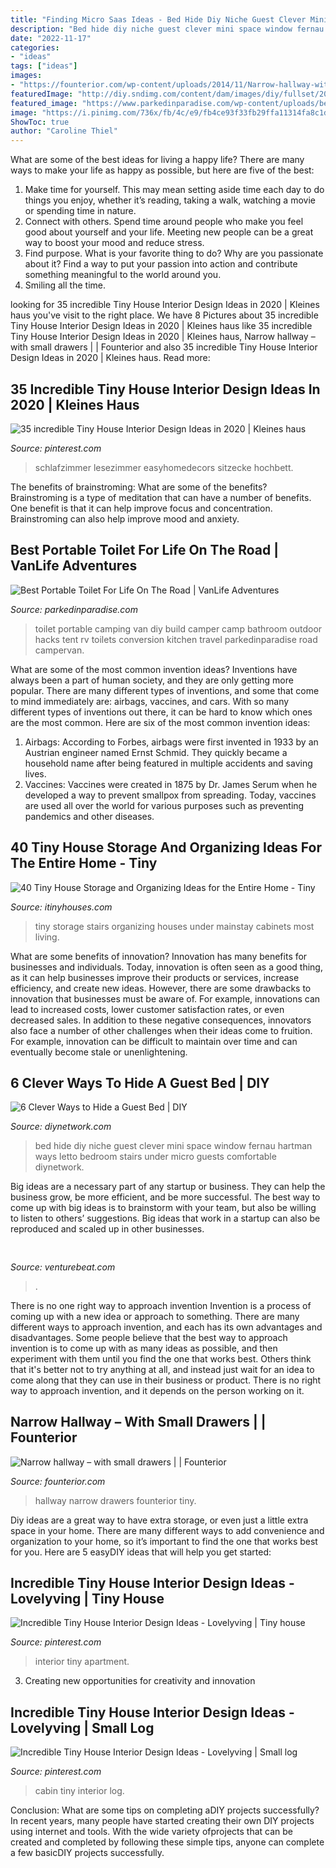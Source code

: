 ```yaml
---
title: "Finding Micro Saas Ideas - Bed Hide Diy Niche Guest Clever Mini Space Window Fernau Hartman Ways Letto Bedroom Stairs Under Micro Guests Comfortable Diynetwork"
description: "Bed hide diy niche guest clever mini space window fernau hartman ways letto bedroom stairs under micro guests comfortable diynetwork"
date: "2022-11-17"
categories:
- "ideas"
tags: ["ideas"]
images:
- "https://founterior.com/wp-content/uploads/2014/11/Narrow-hallway-with-small-drawers.jpg"
featuredImage: "http://diy.sndimg.com/content/dam/images/diy/fullset/2011/9/30/0/CI_Fernau-Hartman-window-niche-bed_s3x4.jpg.rend.hgtvcom.966.1288.jpeg"
featured_image: "https://www.parkedinparadise.com/wp-content/uploads/best-portable-camping-toilet.jpg"
image: "https://i.pinimg.com/736x/fb/4c/e9/fb4ce93f33fb29ffa11314fa8c1d18b0.jpg"
ShowToc: true
author: "Caroline Thiel"
---
```



What are some of the best ideas for living a happy life?
There are many ways to make your life as happy as possible, but here are five of the best: 
1. Make time for yourself. This may mean setting aside time each day to do things you enjoy, whether it’s reading, taking a walk, watching a movie or spending time in nature. 
2. Connect with others. Spend time around people who make you feel good about yourself and your life. Meeting new people can be a great way to boost your mood and reduce stress. 
3. Find purpose. What is your favorite thing to do? Why are you passionate about it? Find a way to put your passion into action and contribute something meaningful to the world around you. 
4. Smiling all the time.

	

		
looking for 35 incredible Tiny House Interior Design Ideas in 2020 | Kleines haus you've visit to the right place. We have 8 Pictures about 35 incredible Tiny House Interior Design Ideas in 2020 | Kleines haus like 35 incredible Tiny House Interior Design Ideas in 2020 | Kleines haus, Narrow hallway – with small drawers | | Founterior and also 35 incredible Tiny House Interior Design Ideas in 2020 | Kleines haus. Read more:
		
    
## 35 Incredible Tiny House Interior Design Ideas In 2020 | Kleines Haus

<img loading=lazy src="https://i.pinimg.com/originals/45/0a/40/450a407f2f815eca4670412d193af1bb.jpg" onerror="this.onerror=null;this.src='https://tse3.mm.bing.net/th?id=OIP.mN4q6JoeltE70QIM0xVoUAHaKS&amp;pid=15.1';" alt="35 incredible Tiny House Interior Design Ideas in 2020 | Kleines haus">

_Source: pinterest.com_

>schlafzimmer lesezimmer easyhomedecors sitzecke hochbett. 

	

The benefits of brainstroming: What are some of the benefits?
Brainstroming is a type of meditation that can have a number of benefits. One benefit is that it can help improve focus and concentration. Brainstroming can also help improve mood and anxiety.

    
## Best Portable Toilet For Life On The Road | VanLife Adventures

<img loading=lazy src="https://www.parkedinparadise.com/wp-content/uploads/best-portable-camping-toilet.jpg" onerror="this.onerror=null;this.src='https://tse1.mm.bing.net/th?id=OIP.Y2FTqZbXPm3nrXnIoRKTbwHaJQ&amp;pid=15.1';" alt="Best Portable Toilet For Life On The Road | VanLife Adventures">

_Source: parkedinparadise.com_

>toilet portable camping van diy build camper camp bathroom outdoor hacks tent rv toilets conversion kitchen travel parkedinparadise road campervan. 

	

What are some of the most common invention ideas?
Inventions have always been a part of human society, and they are only getting more popular. There are many different types of inventions, and some that come to mind immediately are: airbags, vaccines, and cars. With so many different types of inventions out there, it can be hard to know which ones are the most common. Here are six of the most common invention ideas: 
1) Airbags: According to Forbes, airbags were first invented in 1933 by an Austrian engineer named Ernst Schmid. They quickly became a household name after being featured in multiple accidents and saving lives. 
2) Vaccines: Vaccines were created in 1875 by Dr. James Serum when he developed a way to prevent smallpox from spreading. Today, vaccines are used all over the world for various purposes such as preventing pandemics and other diseases.

    
## 40 Tiny House Storage And Organizing Ideas For The Entire Home - Tiny

<img loading=lazy src="http://www.itinyhouses.com/wp-content/uploads/2016/12/9-storage-stairs-tiny-house-organizing-and-storage-ideas.jpg" onerror="this.onerror=null;this.src='https://tse2.mm.bing.net/th?id=OIP.Nty2KL8zxbs949BkeNBW3AHaL1&amp;pid=15.1';" alt="40 Tiny House Storage and Organizing Ideas for the Entire Home - Tiny">

_Source: itinyhouses.com_

>tiny storage stairs organizing houses under mainstay cabinets most living. 

	

What are some benefits of innovation?
Innovation has many benefits for businesses and individuals. Today, innovation is often seen as a good thing, as it can help businesses improve their products or services, increase efficiency, and create new ideas. However, there are some drawbacks to innovation that businesses must be aware of. For example, innovations can lead to increased costs, lower customer satisfaction rates, or even decreased sales. In addition to these negative consequences, innovators also face a number of other challenges when their ideas come to fruition. For example, innovation can be difficult to maintain over time and can eventually become stale or unenlightening.

    
## 6 Clever Ways To Hide A Guest Bed | DIY

<img loading=lazy src="http://diy.sndimg.com/content/dam/images/diy/fullset/2011/9/30/0/CI_Fernau-Hartman-window-niche-bed_s3x4.jpg.rend.hgtvcom.966.1288.jpeg" onerror="this.onerror=null;this.src='https://tse3.mm.bing.net/th?id=OIP.nOV5lqK47iPgClaRBbZ1XAHaJ4&amp;pid=15.1';" alt="6 Clever Ways to Hide a Guest Bed | DIY">

_Source: diynetwork.com_

>bed hide diy niche guest clever mini space window fernau hartman ways letto bedroom stairs under micro guests comfortable diynetwork. 

	

Big ideas are a necessary part of any startup or business. They can help the business grow, be more efficient, and be more successful. The best way to come up with big ideas is to brainstorm with your team, but also be willing to listen to others’ suggestions. Big ideas that work in a startup can also be reproduced and scaled up in other businesses.

    
## 

<img loading=lazy src="https://venturebeat.com/wp-content/uploads/2020/04/superplus-Hills_of_Steel_2_GamePlay.jpg?w=800" onerror="this.onerror=null;this.src='https://tse1.mm.bing.net/th?id=OIP.CIn9d4yIJMVcFRsH4AdGBgHaDt&amp;pid=15.1';" alt="">

_Source: venturebeat.com_

>. 

	

There is no one right way to approach invention
Invention is a process of coming up with a new idea or approach to something. There are many different ways to approach invention, and each has its own advantages and disadvantages. Some people believe that the best way to approach invention is to come up with as many ideas as possible, and then experiment with them until you find the one that works best. Others think that it's better not to try anything at all, and instead just wait for an idea to come along that they can use in their business or product. There is no right way to approach invention, and it depends on the person working on it.

    
## Narrow Hallway – With Small Drawers | | Founterior

<img loading=lazy src="https://founterior.com/wp-content/uploads/2014/11/Narrow-hallway-with-small-drawers.jpg" onerror="this.onerror=null;this.src='https://tse3.mm.bing.net/th?id=OIP.FnIj9LdtMM2N41WX6_xamwHaLI&amp;pid=15.1';" alt="Narrow hallway – with small drawers | | Founterior">

_Source: founterior.com_

>hallway narrow drawers founterior tiny. 

	

Diy ideas are a great way to have extra storage, or even just a little extra space in your home. There are many different ways to add convenience and organization to your home, so it’s important to find the one that works best for you. Here are 5 easyDIY ideas that will help you get started: 

    
## Incredible Tiny House Interior Design Ideas - Lovelyving | Tiny House

<img loading=lazy src="https://i.pinimg.com/736x/fb/4c/e9/fb4ce93f33fb29ffa11314fa8c1d18b0.jpg" onerror="this.onerror=null;this.src='https://tse1.mm.bing.net/th?id=OIP.GRRTpu0LxsIuo8ciQQGzIgHaLH&amp;pid=15.1';" alt="Incredible Tiny House Interior Design Ideas - Lovelyving | Tiny house">

_Source: pinterest.com_

>interior tiny apartment. 

	

3. Creating new opportunities for creativity and innovation 

    
## Incredible Tiny House Interior Design Ideas - Lovelyving | Small Log

<img loading=lazy src="https://i.pinimg.com/736x/eb/24/cf/eb24cfd5c4e1d9c467c8e2c06ac3ce65.jpg" onerror="this.onerror=null;this.src='https://tse4.mm.bing.net/th?id=OIP.Mi8H8RXNQkzuEFHzlXka8QHaJ3&amp;pid=15.1';" alt="Incredible Tiny House Interior Design Ideas - Lovelyving | Small log">

_Source: pinterest.com_

>cabin tiny interior log. 

	

Conclusion: What are some tips on completing aDIY projects successfully?
In recent years, many people have started creating their own DIY projects using internet and tools. With the wide variety ofprojects that can be created and completed by following these simple tips, anyone can complete a few basicDIY projects successfully.

